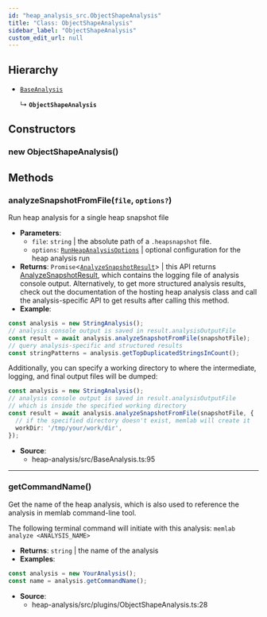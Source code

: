 ```yaml
---
id: "heap_analysis_src.ObjectShapeAnalysis"
title: "Class: ObjectShapeAnalysis"
sidebar_label: "ObjectShapeAnalysis"
custom_edit_url: null
---
```


## Hierarchy

- [`BaseAnalysis`](heap_analysis_src.BaseAnalysis.md)

  ↳ **`ObjectShapeAnalysis`**

## Constructors

### <a id="new objectshapeanalysis"></a>**new ObjectShapeAnalysis**()

## Methods

### <a id="analyzesnapshotfromfile"></a>**analyzeSnapshotFromFile**(`file`, `options?`)

Run heap analysis for a single heap snapshot file

 * **Parameters**:
    * `file`: `string` | the absolute path of a `.heapsnapshot` file.
    * `options`: [`RunHeapAnalysisOptions`](../modules/heap_analysis_src.md#runheapanalysisoptions) | optional configuration for the heap analysis run
 * **Returns**: `Promise`<[`AnalyzeSnapshotResult`](../modules/heap_analysis_src.md#analyzesnapshotresult)\> | this API returns [AnalyzeSnapshotResult](../modules/heap_analysis_src.md#analyzesnapshotresult), which contains
the logging file of analysis console output. Alternatively, to get more
structured analysis results, check out the documentation of the hosting
heap analysis class and call the analysis-specific API to get results
after calling this method.
* **Example**:
```typescript
const analysis = new StringAnalysis();
// analysis console output is saved in result.analysisOutputFile
const result = await analysis.analyzeSnapshotFromFile(snapshotFile);
// query analysis-specific and structured results
const stringPatterns = analysis.getTopDuplicatedStringsInCount();
```
Additionally, you can specify a working directory to where
the intermediate, logging, and final output files will be dumped:
```typescript
const analysis = new StringAnalysis();
// analysis console output is saved in result.analysisOutputFile
// which is inside the specified working directory
const result = await analysis.analyzeSnapshotFromFile(snapshotFile, {
  // if the specified directory doesn't exist, memlab will create it
  workDir: '/tmp/your/work/dir',
});
```

 * **Source**:
    * heap-analysis/src/BaseAnalysis.ts:95

___

### <a id="getcommandname"></a>**getCommandName**()

Get the name of the heap analysis, which is also used to reference
the analysis in memlab command-line tool.

The following terminal command will initiate with this analysis:
`memlab analyze <ANALYSIS_NAME>`

 * **Returns**: `string` | the name of the analysis
* **Examples**:
```typescript
const analysis = new YourAnalysis();
const name = analysis.getCommandName();
```

 * **Source**:
    * heap-analysis/src/plugins/ObjectShapeAnalysis.ts:28
